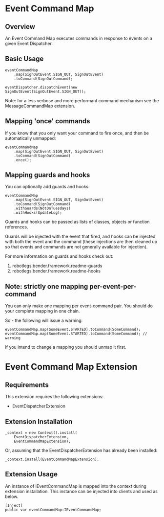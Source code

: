 # Event Command Map

## Overview

An Event Command Map executes commands in response to events on a given Event Dispatcher.

## Basic Usage

    eventCommandMap
        .map(SignOutEvent.SIGN_OUT, SignOutEvent)
        .toCommand(SignOutCommand);
    
    eventDispatcher.dispatchEvent(new SignOutEvent(SignOutEvent.SIGN_OUT));

Note: for a less verbose and more performant command mechanism see the MessageCommandMap extension.

## Mapping 'once' commands

If you know that you only want your command to fire once, and then be automatically unmapped:

	eventCommandMap
        .map(SignOutEvent.SIGN_OUT, SignOutEvent)
        .toCommand(SignOutCommand)
		.once();

## Mapping guards and hooks

You can optionally add guards and hooks:

	eventCommandMap
        .map(SignOutEvent.SIGN_OUT, SignOutEvent)
        .toCommand(SignOutCommand)
		.withGuards(NotOnTuesdays)
		.withHooks(UpdateLog);
	
Guards and hooks can be passed as lists of classes, objects or function references.

Guards will be injected with the event that fired, and hooks can be injected with both the event and the command (these injections are then cleaned up so that events and commands are not generally available for injection).

For more information on guards and hooks check out: 

1. robotlegs.bender.framework.readme-guards
2. robotlegs.bender.framework.readme-hooks

## Note: strictly one mapping per-event-per-command

You can only make one mapping per event-command pair. You should do your complete mapping in one chain.

So - the following will issue a warning:

	eventCommandMap.map(SomeEvent.STARTED).toCommand(SomeCommand);
	eventCommandMap.map(SomeEvent.STARTED).toCommand(SomeCommand); // warning

If you intend to change a mapping you should unmap it first.

# Event Command Map Extension

## Requirements

This extension requires the following extensions:

+ EventDispatcherExtension

## Extension Installation

    _context = new Context().install(
    	EventDispatcherExtension,
	    EventCommandMapExtension);

Or, assuming that the EventDispatcherExtension has already been installed:

	_context.install(EventCommandMapExtension);

## Extension Usage

An instance of IEventCommandMap is mapped into the context during extension installation. This instance can be injected into clients and used as below.

	[Inject]
	public var eventCommandMap:IEventCommandMap;

